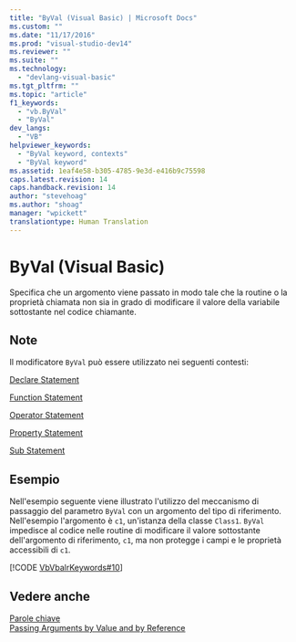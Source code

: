 ```yaml
---
title: "ByVal (Visual Basic) | Microsoft Docs"
ms.custom: ""
ms.date: "11/17/2016"
ms.prod: "visual-studio-dev14"
ms.reviewer: ""
ms.suite: ""
ms.technology: 
  - "devlang-visual-basic"
ms.tgt_pltfrm: ""
ms.topic: "article"
f1_keywords: 
  - "vb.ByVal"
  - "ByVal"
dev_langs: 
  - "VB"
helpviewer_keywords: 
  - "ByVal keyword, contexts"
  - "ByVal keyword"
ms.assetid: 1eaf4e58-b305-4785-9e3d-e416b9c75598
caps.latest.revision: 14
caps.handback.revision: 14
author: "stevehoag"
ms.author: "shoag"
manager: "wpickett"
translationtype: Human Translation
---
```

# ByVal (Visual Basic)
Specifica che un argomento viene passato in modo tale che la routine o la proprietà chiamata non sia in grado di modificare il valore della variabile sottostante nel codice chiamante.  
  
## Note  
 Il modificatore `ByVal` può essere utilizzato nei seguenti contesti:  
  
 [Declare Statement](../../../visual-basic/language-reference/statements/declare-statement.md)  
  
 [Function Statement](../../../visual-basic/language-reference/statements/function-statement.md)  
  
 [Operator Statement](../../../visual-basic/language-reference/statements/operator-statement.md)  
  
 [Property Statement](../../../visual-basic/language-reference/statements/property-statement.md)  
  
 [Sub Statement](../../../visual-basic/language-reference/statements/sub-statement.md)  
  
## Esempio  
 Nell'esempio seguente viene illustrato l'utilizzo del meccanismo di passaggio del parametro `ByVal` con un argomento del tipo di riferimento.  Nell'esempio l'argomento è `c1`, un'istanza della classe `Class1`.  `ByVal` impedisce al codice nelle routine di modificare il valore sottostante dell'argomento di riferimento, `c1`, ma non protegge i campi e le proprietà accessibili di `c1`.  
  
 [!CODE [VbVbalrKeywords#10](../CodeSnippet/VS_Snippets_VBCSharp/VbVbalrKeywords#10)]  
  
## Vedere anche  
 [Parole chiave](../../../visual-basic/language-reference/keywords/index.md)   
 [Passing Arguments by Value and by Reference](../../../visual-basic/programming-guide/language-features/procedures/passing-arguments-by-value-and-by-reference.md)